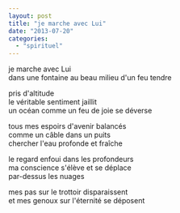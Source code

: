 ```yaml
---
layout: post
title: "je marche avec Lui"
date: "2013-07-20"
categories: 
  - "spirituel"
---
```


je marche avec Lui  
dans une fontaine au beau milieu d'un feu tendre

pris d'altitude  
le véritable sentiment jaillit  
un océan comme un feu de joie se déverse

tous mes espoirs d'avenir balancés  
comme un câble dans un puits  
chercher l'eau profonde et fraîche

le regard enfoui dans les profondeurs  
ma conscience s'élève et se déplace  
par-dessus les nuages

mes pas sur le trottoir disparaissent  
et mes genoux sur l'éternité se déposent
